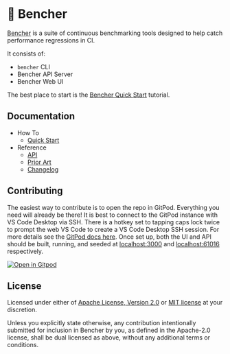# 🐰 Bencher

[Bencher](https://bencher.dev) is a suite of continuous benchmarking tools designed to help catch performance regressions in CI.

It consists of:

- `bencher` CLI
- Bencher API Server
- Bencher Web UI

The best place to start is the [Bencher Quick Start](https://bencher.dev/docs/how-to/quick-start) tutorial.

## Documentation

- How To
  - [Quick Start](https://bencher.dev/docs/how-to/quick-start)
- Reference
  - [API](https://bencher.dev/docs/reference/api/v0)
  - [Prior Art](https://bencher.dev/docs/reference/prior-art)
  - [Changelog](https://bencher.dev/docs/reference/changelog)

## Contributing

The easiest way to contribute is to open the repo in GitPod.
Everything you need will already be there!
It is best to connect to the GitPod instance with VS Code Desktop via SSH.
There is a hotkey set to tapping caps lock twice to prompt the web VS Code to create a VS Code Desktop SSH session.
For more details see the [GitPod docs here](https://www.gitpod.io/docs/references/ides-and-editors/vscode).
Once set up, both the UI and API should be built, running, and seeded at [localhost:3000](http://localhost:3000) and [localhost:61016](http://localhost:61016) respectively.

[![Open in Gitpod](https://gitpod.io/button/open-in-gitpod.svg)](https://gitpod.io/#https://github.com/bencherdev/bencher)

## License

Licensed under either of <a href="LICENSE-APACHE">Apache License, Version 2.0</a>
or <a href="LICENSE-MIT">MIT license</a> at your discretion.

Unless you explicitly state otherwise, any contribution intentionally submitted
for inclusion in Bencher by you, as defined in the Apache-2.0 license, shall be
dual licensed as above, without any additional terms or conditions.